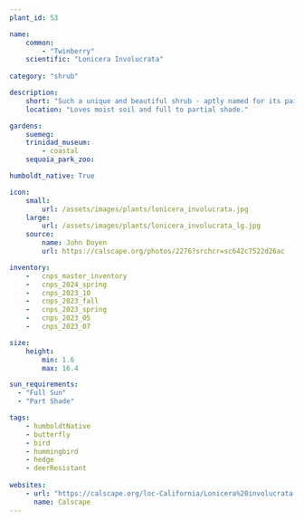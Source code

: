 ```yaml
---
plant_id: 53

name: 
    common: 
        - "Twinberry"  
    scientific: "Lonicera Involucrata" 
 
category: "shrub"

description: 
    short: "Such a unique and beautiful shrub - aptly named for its paired flowers and resulting berries. Yes, the berries are toxic but they don't present a danger to children because they taste truly terrible (don't ask us how we know this). We find ours to be quite the hummingbird magnet."
    location: "Loves moist soil and full to partial shade."

gardens: 
    suemeg:
    trinidad_museum:
        - coastal
    sequoia_park_zoo:

humboldt_native: True

icon: 
    small: 
        url: /assets/images/plants/lonicera_involucrata.jpg     
    large: 
        url: /assets/images/plants/lonicera_involucrata_lg.jpg 
    source: 
        name: John Doyen 
        url: https://calscape.org/photos/2276?srchcr=sc642c7522d26ac

inventory: 
    -   cnps_master_inventory
    -   cnps_2024_spring
    -   cnps_2023_10
    -   cnps_2023_fall
    -   cnps_2023_spring
    -   cnps_2023_05 
    -   cnps_2023_07 

size:
    height: 
        min: 1.6
        max: 16.4

sun_requirements:
  - "Full Sun"
  - "Part Shade"

tags:
    - humboldtNative
    - butterfly
    - bird
    - hummingbird
    - hedge
    - deerResistant
 
websites: 
    - url: "https://calscape.org/loc-California/Lonicera%20involucrata(%20)"
      name: Calscape
---
```


